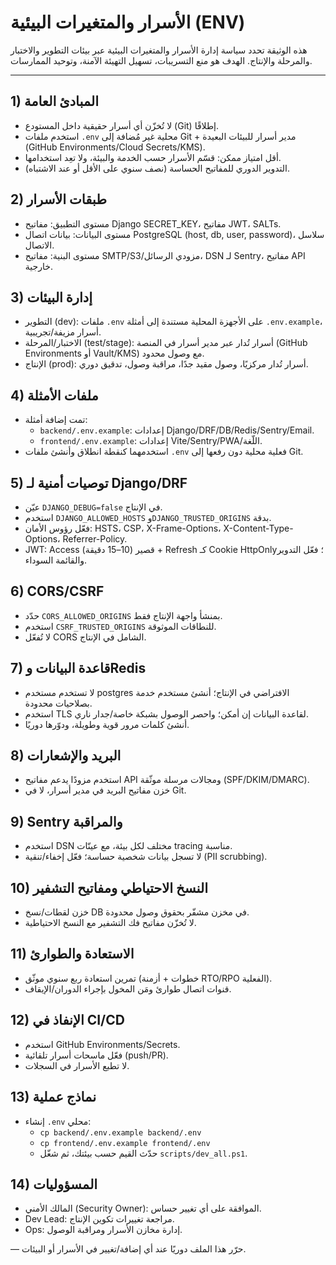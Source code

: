# الأسرار والمتغيرات البيئية (ENV)

هذه الوثيقة تحدد سياسة إدارة الأسرار والمتغيرات البيئية عبر بيئات التطوير والاختبار والمرحلة والإنتاج. الهدف هو منع التسريبات، تسهيل التهيئة الآمنة، وتوحيد الممارسات.

---

## 1) المبادئ العامة
- لا تُخزّن أي أسرار حقيقية داخل المستودع (Git) إطلاقًا.
- استخدم ملفات `.env` محلية غير مُضافة إلى Git + مدير أسرار للبيئات البعيدة (GitHub Environments/Cloud Secrets/KMS).
- أقل امتياز ممكن: قسّم الأسرار حسب الخدمة والبيئة، ولا تعِد استخدامها.
- التدوير الدوري للمفاتيح الحساسة (نصف سنوي على الأقل أو عند الاشتباه).

## 2) طبقات الأسرار
- مستوى التطبيق: مفاتيح Django SECRET_KEY، مفاتيح JWT، SALTs.
- مستوى البيانات: بيانات اتصال PostgreSQL (host, db, user, password)، سلاسل الاتصال.
- مستوى البنية: مفاتيح SMTP/S3/مزودي الرسائل، DSN لـ Sentry، مفاتيح API خارجية.

## 3) إدارة البيئات
- التطوير (dev): ملفات `.env` على الأجهزة المحلية مستندة إلى أمثلة `.env.example`، أسرار مزيفة/تجريبية.
- الاختبار/المرحلة (test/stage): أسرار تُدار عبر مدير أسرار في المنصة (GitHub Environments أو Vault/KMS) مع وصول محدود.
- الإنتاج (prod): أسرار تُدار مركزيًا، وصول مقيد جدًا، مراقبة وصول، تدقيق دوري.

## 4) ملفات الأمثلة
- تمت إضافة أمثلة:
  - `backend/.env.example`: إعدادات Django/DRF/DB/Redis/Sentry/Email.
  - `frontend/.env.example`: إعدادات Vite/Sentry/PWA/اللّغة.
- استخدمهما كنقطة انطلاق وأنشئ ملفات `.env` فعلية محلية دون رفعها إلى Git.

## 5) توصيات أمنية لـ Django/DRF
- عيّن `DJANGO_DEBUG=false` في الإنتاج.
- استخدم `DJANGO_ALLOWED_HOSTS` و`DJANGO_TRUSTED_ORIGINS` بدقة.
- فعّل رؤوس الأمان: HSTS، CSP، X-Frame-Options، X-Content-Type-Options، Referrer-Policy.
- JWT: Access قصير (10–15 دقيقة) + Refresh كـ Cookie HttpOnly؛ فعّل التدوير والقائمة السوداء.

## 6) CORS/CSRF
- حدّد `CORS_ALLOWED_ORIGINS` بمنشأ واجهة الإنتاج فقط.
- استخدم `CSRF_TRUSTED_ORIGINS` للنطاقات الموثوقة.
- لا تُفعّل CORS الشامل في الإنتاج.

## 7) قاعدة البيانات وRedis
- لا تستخدم مستخدم postgres الافتراضي في الإنتاج؛ أنشئ مستخدم خدمة بصلاحيات محدودة.
- استخدم TLS لقاعدة البيانات إن أمكن؛ واحصر الوصول بشبكة خاصة/جدار ناري.
- أنشئ كلمات مرور قوية وطويلة، ودوّرها دوريًا.

## 8) البريد والإشعارات
- استخدم مزودًا يدعم مفاتيح API ومجالات مرسلة موثّقة (SPF/DKIM/DMARC).
- خزن مفاتيح البريد في مدير أسرار، لا في Git.

## 9) Sentry والمراقبة
- استخدم DSN مختلف لكل بيئة، مع عينّات tracing مناسبة.
- لا تسجل بيانات شخصية حساسة؛ فعّل إخفاء/تنقية (PII scrubbing).

## 10) النسخ الاحتياطي ومفاتيح التشفير
- خزن لقطات/نسخ DB في مخزن مشفّر بحقوق وصول محدودة.
- لا تُخزّن مفاتيح فك التشفير مع النسخ الاحتياطية.

## 11) الاستعادة والطوارئ
- تمرين استعادة ربع سنوي موثّق (خطوات + أزمنة RTO/RPO الفعلية).
- قنوات اتصال طوارئ ومَن المخول بإجراء الدوران/الإيقاف.

## 12) الإنفاذ في CI/CD
- استخدم GitHub Environments/Secrets.
- فعّل ماسحات أسرار تلقائية (push/PR).
- لا تطبع الأسرار في السجلات.

## 13) نماذج عملية
- إنشاء `.env` محلي:
  - `cp backend/.env.example backend/.env`
  - `cp frontend/.env.example frontend/.env`
  - حدّث القيم حسب بيئتك، ثم شغّل `scripts/dev_all.ps1`.

## 14) المسؤوليات
- المالك الأمني (Security Owner): الموافقة على أي تغيير حساس.
- Dev Lead: مراجعة تغييرات تكوين الإنتاج.
- Ops: إدارة مخازن الأسرار ومراقبة الوصول.

— حرّر هذا الملف دوريًا عند أي إضافة/تغيير في الأسرار أو البيئات.